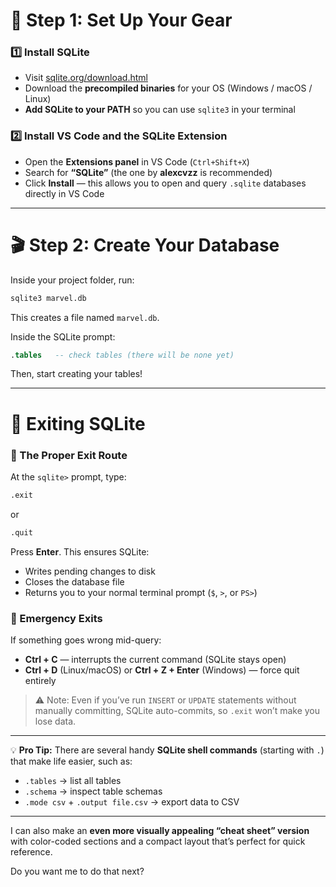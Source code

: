 # 🧰 Step 1: Set Up Your Gear

### 1️⃣ Install SQLite

* Visit [sqlite.org/download.html](https://sqlite.org/download.html)
* Download the **precompiled binaries** for your OS (Windows / macOS / Linux)
* **Add SQLite to your PATH** so you can use `sqlite3` in your terminal

### 2️⃣ Install VS Code and the SQLite Extension

* Open the **Extensions panel** in VS Code (`Ctrl+Shift+X`)
* Search for **“SQLite”** (the one by **alexcvzz** is recommended)
* Click **Install** — this allows you to open and query `.sqlite` databases directly in VS Code

---

# 🎬 Step 2: Create Your Database

Inside your project folder, run:

```bash
sqlite3 marvel.db
```

This creates a file named `marvel.db`.

Inside the SQLite prompt:

```sql
.tables   -- check tables (there will be none yet)
```

Then, start creating your tables!

---

# 🚪 Exiting SQLite

### 🧭 The Proper Exit Route

At the `sqlite>` prompt, type:

```sql
.exit
```

or

```sql
.quit
```

Press **Enter**. This ensures SQLite:

* Writes pending changes to disk
* Closes the database file
* Returns you to your normal terminal prompt (`$`, `>`, or `PS>`)

### 🛑 Emergency Exits

If something goes wrong mid-query:

* **Ctrl + C** — interrupts the current command (SQLite stays open)
* **Ctrl + D** (Linux/macOS) or **Ctrl + Z + Enter** (Windows) — force quit entirely

> ⚠️ Note: Even if you’ve run `INSERT` or `UPDATE` statements without manually committing, SQLite auto-commits, so `.exit` won’t make you lose data.

---

💡 **Pro Tip:**
There are several handy **SQLite shell commands** (starting with `.`) that make life easier, such as:

* `.tables` → list all tables
* `.schema` → inspect table schemas
* `.mode csv` + `.output file.csv` → export data to CSV

---

I can also make an **even more visually appealing “cheat sheet” version** with color-coded sections and a compact layout that’s perfect for quick reference.

Do you want me to do that next?
